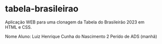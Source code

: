 # tabela-brasileirao
Aplicação WEB para uma clonagem da Tabela do Brasileirão 2023 em HTML e CSS.

Nome Aluno: Luiz Henrique Cunha do Nascimento
2 Perído de ADS (manhã)
